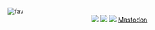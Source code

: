 <br>


<img src="https://i.hizliresim.com/fmtvnnc.png" alt="fav">

<div align="center">
    <a href="https://github.com/favilances" target="_blank"><img src="https://shields.io/badge/Favilances-111111.svg?&style=for-the-badge&logo=github"></a>
    <a href="https://www.npmjs.com/~favilances" target="_blank"><img src="https://shields.io/badge/Favilances-111111.svg?&style=for-the-badge&logo=npm"></a>
    <a href="https://favilances.com.tr/" target="_blank"><img src="https://shields.io/badge/My Website-111111.svg?&style=for-the-badge"></a>
<a rel="me" href="https://universeodon.com/@fav">Mastodon</a>
</div>
